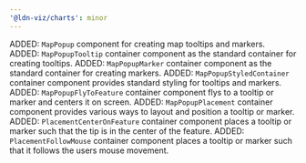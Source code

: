 ```yaml
---
'@ldn-viz/charts': minor
---
```


ADDED: `MapPopup` component for creating map tooltips and markers.
ADDED: `MapPopupTooltip` container component as the standard container for creating tooltips.
ADDED: `MapPopupMarker` container component as the standard container for creating markers.
ADDED: `MapPopupStyledContainer` container component provides standard styling for tooltips and markers.
ADDED: `MapPopupFlyToFeature` container component flys to a tooltip or marker and centers it on screen.
ADDED: `MapPopupPlacement` container component provides various ways to layout and position a tooltip or marker.
ADDED: `PlacementCenterOnFeature` container component places a tooltip or marker such that the tip is in the center of the feature.
ADDED: `PlacementFollowMouse` container component places a tooltip or marker such that it follows the users mouse movement.
